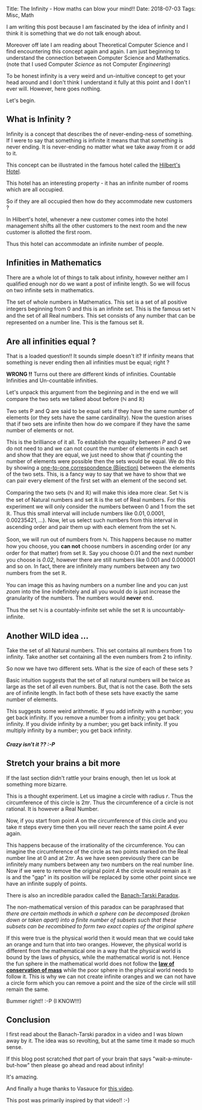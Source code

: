 Title: The Infinity - How maths can blow your mind!! 
Date: 2018-07-03
Tags: Misc, Math


I am writing this post because I am fascinated by the idea of infinity
and I think it is something that we do not talk enough about.

Moreover off late I am reading about Theoretical Computer Science and
I find encountering this concept again and again. I am just beginning
to understand the connection between Computer Science and
Mathematics.(note that I used Computer *Science* as not Computer
*Engineering*)

To be honest infinity is a very weird and un-intuitive concept to get
your head around and I don't think I understand it fully at this point
and I don't I ever will. However, here goes nothing.

Let's begin.


## What is Infinity ?

Infinity is a concept that describes the of never-ending-ness of
something. If I were to say that something is infinite it means that
that *something* is never ending. It is never-ending no matter what we
take away from it or add to it. 

This concept can be illustrated in the famous hotel called the [Hilbert's Hotel](https://en.wikipedia.org/wiki/Hilbert's_paradox_of_the_Grand_Hotel).

This hotel has an interesting property - it has an infinite number of
rooms which are all occupied.  

So if they are all occupied then how do they accommodate new customers
?

In Hilbert's hotel, whenever a new customer comes into the hotel
management shifts all the other customers to the next room and the new
customer is allotted the first room.

Thus this hotel can accommodate an infinite number of people.

## Infinities in Mathematics

There are a whole lot of things to talk about infinity, however
neither am I qualified enough nor do we want a post of infinite
length. So we will focus on two infinite sets in mathematics.

The set of whole numbers in Mathematics. This set is a set of all
positive integers beginning from 0 and this is an infinite set. This
is the famous set $\mathbb{N}$ and the set of all Real numbers. This
set consists of any number that can be represented on a number
line. This is the famous set $\mathbb{R}$.

## Are all infinities equal ?

That is a loaded question!! It sounds simple doesn't it?  If infinity
means that something is never ending then all infinities must be
equal; right ?

**WRONG !!** Turns out there are different kinds of
infinities. Countable Infinities and Un-countable infinities.

Let's unpack this argument from the beginning and in the end we will
compare the two sets we talked about before ($\mathbb{N}$ and
$\mathbb{R}$)

Two sets P and Q are said to be equal sets if they have the same
number of elements (or they sets have the same cardinality). Now the
question arises that if two sets are infinite then how do we compare
if they have the same number of elements or not.

This is the brilliance of it all. To establish the equality between $P$
and $Q$ we do not need to and we can not count the number of elements in
each set and show that they are equal, we just need to show that *if*
counting the number of elements were possible then the sets would be
equal. We do this by showing
a
[one-to-one correspondence (Bijection)](https://en.wikipedia.org/wiki/Bijection) between
the elements of the two sets. This, is a fancy way to say that we have
to show that we can pair every element of the first set with an
element of the second set.


Comparing the two sets ($\mathbb{N}$ and $\mathbb{R}$) will make this
idea more clear.  Set $\mathbb{N}$ is the set of Natural numbers and
set $\mathbb{R}$ is the set of Real numbers. For this experiment we
will only consider the numbers between 0 and 1 from the set
$\mathbb{R}$. Thus this small interval will include numbers like 
$0.01, 0.0001, 0.00235421, ...)$. Now, let us select such numbers from
this interval in ascending order and pair them up with each element
from the set $\mathbb{N}$. 

Soon, we will run out of numbers from $\mathbb{N}$. This happens
because no matter how you choose, you **can not** choose numbers in
ascending order (or any order for that matter) from set $\mathbb{R}$.
Say you choose $0.01$ and the next number you choose is *0.02*,
however there are still numbers like $0.001$ and $0.000001$ and so on.
In fact, there are infinitely many numbers between any two numbers from
the set $\mathbb{R}$. 

You can image this as having numbers on a number line and you can just
*zoom* into the line indefinitely and all you would do is just
increase the granularity of the numbers. The numbers would **never** end.

Thus the set $\mathbb{N}$ is a countably-infinite set while the set
$\mathbb{R}$ is uncountably-infinite.

## Another WILD idea ...
Take the set of all Natural numbers. This set contains all numbers
from 1 to infinity.  Take another set containing all the even numbers
from $2$ to infinity.

So now we have two different sets. What is the size of each of these sets ? 

Basic intuition suggests that the set of all natural numbers will be
twice as large as the set of all even numbers. But, that is not the
case. Both the sets are of infinite length. In fact both of these sets
have exactly the same number of elements.

This suggests some weird arithmetic. 
If you add infinity with a number; you get back infinity.
If you remove a number from a infinity; you get back infinity.
If you divide infinity by a number; you get back infinity.
If you multiply infinity by a number; you get back infinity.

##### *Crazy isn't it ?? :-P* #####

## Stretch your brains a bit more

If the last section didn't rattle your brains enough, then let us look
at something more bizarre.

This is a thought experiment. Let us imagine a circle with radius
$r$. Thus the circumference of this circle is $2 \pi r$. Thus the
circumference of a circle is not rational. It is however a Real
Number.

Now, if you start from point $A$ on the circumference of this circle
and you take $\pi$ steps every time then you will never reach the same
point $A$ ever again. 

This happens because of the irrationality of the circumference. You
can imagine the circumference of the circle as two points marked on
the Real number line at $0$ and at $2 \pi r$. As we have seen
previously there can be infinitely many numbers between any two
numbers on the real number line. Now if we were to remove the original
point $A$ the circle would remain as it is and the "gap" in its
position will be replaced by some other point since we have an
infinite supply of points. 

There is also an incredible paradox called
the
[Banach-Tarski Paradox](https://en.wikipedia.org/wiki/Banach%E2%80%93Tarski_paradox).

The non-mathematical version of this paradox can be paraphrased that
*there are certain methods in which a sphere can be decomposed (broken
down or taken apart) into a finite number of subsets such that these
subsets can be recombined to form two exact copies of the original
sphere*


If this were true is the physical world then it would mean that we
could take an orange and turn that into two oranges. However, the
physical world is different from the mathematical one in a way that
the physical world is bound by the laws of physics, while the
mathematical world is not. Hence the fun sphere in the mathematical
world does not follow
the
[**law of conservation of mass**](https://en.wikipedia.org/wiki/Conservation_of_mass) while
the poor sphere in the physical world needs to follow it. This is why
we can not create infinite oranges and we can not have a circle form
which you can remove a point and the size of the circle will still
remain the same.

Bummer right!! :-P (I KNOW!!!)

## Conclusion
I first read about the Banach-Tarski paradox in a video and I was blown
away by it. The idea was so revolting, but at the same time it made so
much sense. 


If this blog post scratched *that* part of your brain that says
"wait-a-minute-but-how" then please go ahead and read about infinity! 

It's amazing. 

And finally a huge thanks to Vasauce for [this video](https://www.youtube.com/watch?v=s86-Z-CbaHA).

This post was primarily inspired by that video!! :-)
